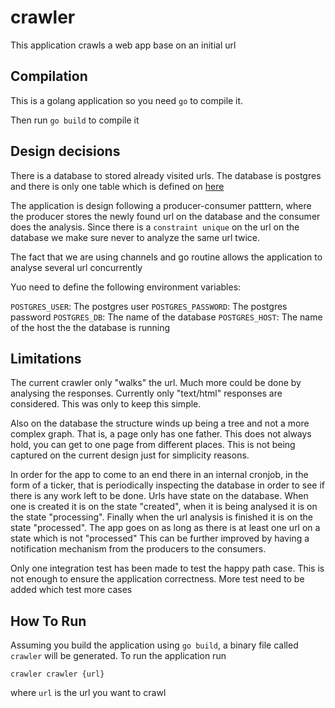 # crawler

This application crawls a web app base on an initial url

## Compilation

This is a golang application so you need `go` to compile it.

Then run `go build` to compile it

## Design decisions

There is a database to stored already visited urls. The database is postgres
and there is only one table which is defined on [here](https://github.com/diegokrule1/crawler/blob/start/migrations/url_up.sql)

The application is design following a producer-consumer patttern, where the producer stores
the newly found url on the database and the consumer does the analysis.
Since there is a `constraint unique` on the url on the database we make sure 
never to analyze the same url twice.

The fact that we are using channels and go routine allows the application to
analyse several url concurrently

Yuo need to define the following environment variables:

`POSTGRES_USER`: The postgres user
`POSTGRES_PASSWORD`: The postgres password
`POSTGRES_DB`: The name of the database
`POSTGRES_HOST`: The name of the host the the database is running

## Limitations

The current crawler only "walks" the url. Much more could be done by analysing the responses.
Currently only "text/html" responses are considered. This was only to keep this simple.

Also on the database the structure winds up being a tree and not a more complex graph. That is,
a page only has one father. This does not always hold, you can get to one page from different places.
This is not being captured on the current design just for simplicity reasons.

In order for the app to come to an end there in an internal cronjob, in the form
of a ticker, that is periodically inspecting the database in order to see if there is any work 
left to be done.
Urls have state on the database. When one is created it is on the state "created", when it is being analysed it
is on the state "processing". Finally when the url analysis is finished it is on the state "processed".
The app goes on as long as there is at least one url on a state which is not "processed"
This can be further improved by having a notification mechanism from the producers to the consumers.

Only one integration test has been made to test the happy path case. This is
not enough to ensure the application correctness. More test need to be added 
which test more cases

## How To Run
Assuming you build the application using `go build`, a binary file called `crawler` will be generated.
To run the application run

`crawler crawler {url}`
 
where `url` is the url you want to crawl 
